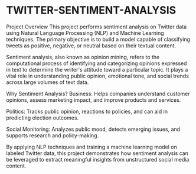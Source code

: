 # TWITTER-SENTIMENT-ANALYSIS

 Project Overview
 This project performs sentiment analysis on Twitter data using Natural Language Processing (NLP) and Machine Learning techniques. The primary objective is to build a model capable of classifying tweets as positive, negative, or neutral based on their textual content.

Sentiment analysis, also known as opinion mining, refers to the computational process of identifying and categorizing opinions expressed in text to determine the writer's attitude toward a particular topic. It plays a vital role in understanding public opinion, emotional tone, and social trends across large volumes of text data.

Why Sentiment Analysis?
Business: Helps companies understand customer opinions, assess marketing impact, and improve products and services.

Politics: Tracks public opinion, reactions to policies, and can aid in predicting election outcomes.

Social Monitoring: Analyzes public mood, detects emerging issues, and supports research and policy-making.

By applying NLP techniques and training a machine learning model on labeled Twitter data, this project demonstrates how sentiment analysis can be leveraged to extract meaningful insights from unstructured social media content.

